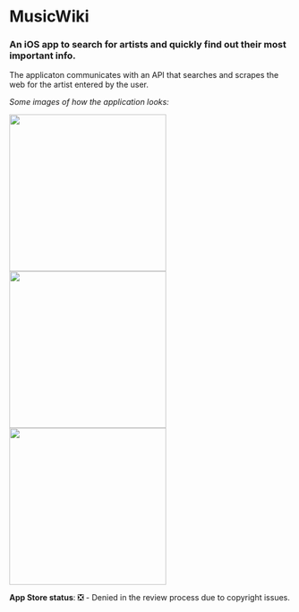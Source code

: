 # MusicWiki 

### An iOS app to search for artists and quickly find out their most important info.

The applicaton communicates with an API that searches and scrapes the web for the artist entered by the user.
  
  
  
_Some images of how the application looks:_

<img src="https://github.com/bartekspitza/musicwiki/blob/master/assets/Home5.5-inch---Screen-05.png" width="280"> <img src="https://github.com/bartekspitza/musicwiki/blob/master/assets/Artist5.5-inch---Screen-05.png" width="280"> <img src="https://github.com/bartekspitza/musicwiki/blob/master/assets/Artist-desc5.5-inch---Screen-05.png" width="280">

  
  
  

**App Store status**:
❎ - Denied in the review process due to copyright issues.

